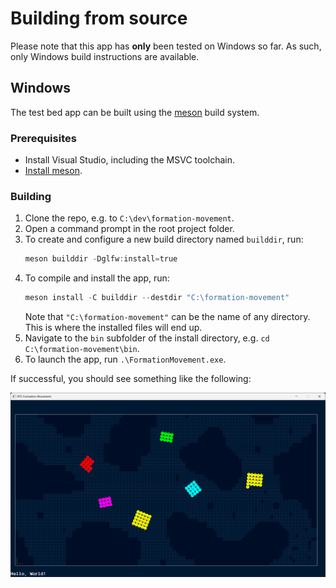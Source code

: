 # Building from source
Please note that this app has **only** been tested on Windows so far. As such, only Windows build instructions are available.

## Windows
The test bed app can be built using the [meson](https://mesonbuild.com/) build system.

### Prerequisites
 - Install Visual Studio, including the MSVC toolchain.
 - [Install meson](https://mesonbuild.com/Getting-meson.html).

### Building

1. Clone the repo, e.g. to `C:\dev\formation-movement`.
2. Open a command prompt in the root project folder.
3. To create and configure a new build directory named `builddir`, run:
   ```ps1
   meson builddir -Dglfw:install=true
   ```
4. To compile and install the app, run:
   ```ps1
   meson install -C builddir --destdir "C:\formation-movement"
   ```
   Note that `"C:\formation-movement"` can be the name of any directory. This is where the installed files will end up.
5. Navigate to the `bin` subfolder of the install directory, e.g. `cd C:\formation-movement\bin`.
6. To launch the app, run `.\FormationMovement.exe`.

If successful, you should see something like the following:

![A preview of the test bed app running.](/screenshots/test-bed-app.png)